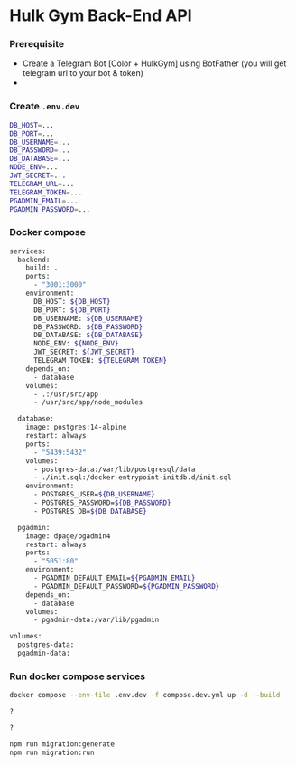 # Hulk Gym Back-End API

### Prerequisite

- Create a Telegram Bot [Color + HulkGym] using BotFather (you will get telegram url to your bot & token)
-

### Create `.env.dev`

```bash
DB_HOST=...
DB_PORT=...
DB_USERNAME=...
DB_PASSWORD=...
DB_DATABASE=...
NODE_ENV=...
JWT_SECRET=...
TELEGRAM_URL=...
TELEGRAM_TOKEN=...
PGADMIN_EMAIL=...
PGADMIN_PASSWORD=...
```

### Docker compose

```bash
services:
  backend:
    build: .
    ports:
      - "3001:3000"
    environment:
      DB_HOST: ${DB_HOST}
      DB_PORT: ${DB_PORT}
      DB_USERNAME: ${DB_USERNAME}
      DB_PASSWORD: ${DB_PASSWORD}
      DB_DATABASE: ${DB_DATABASE}
      NODE_ENV: ${NODE_ENV}
      JWT_SECRET: ${JWT_SECRET}
      TELEGRAM_TOKEN: ${TELEGRAM_TOKEN}
    depends_on:
      - database
    volumes:
      - .:/usr/src/app
      - /usr/src/app/node_modules

  database:
    image: postgres:14-alpine
    restart: always
    ports:
      - "5439:5432"
    volumes:
      - postgres-data:/var/lib/postgresql/data
      - ./init.sql:/docker-entrypoint-initdb.d/init.sql
    environment:
      - POSTGRES_USER=${DB_USERNAME}
      - POSTGRES_PASSWORD=${DB_PASSWORD}
      - POSTGRES_DB=${DB_DATABASE}

  pgadmin:
    image: dpage/pgadmin4
    restart: always
    ports:
      - "5051:80"
    environment:
      - PGADMIN_DEFAULT_EMAIL=${PGADMIN_EMAIL}
      - PGADMIN_DEFAULT_PASSWORD=${PGADMIN_PASSWORD}
    depends_on:
      - database
    volumes:
      - pgadmin-data:/var/lib/pgadmin

volumes:
  postgres-data:
  pgadmin-data:

```

### Run docker compose services

```bash
docker compose --env-file .env.dev -f compose.dev.yml up -d --build

?

?

npm run migration:generate
npm run migration:run
```
